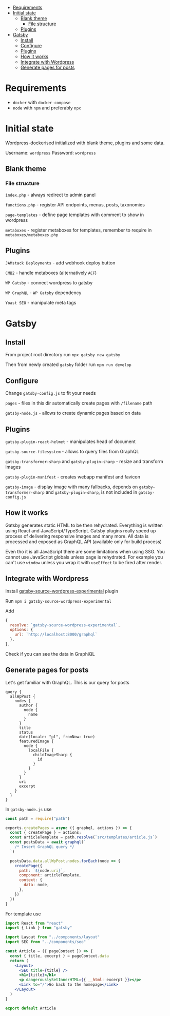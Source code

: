 - [Requirements](#requirements)
- [Initial state](#initial-state)
  - [Blank theme](#blank-theme)
    - [File structure](#file-structure)
  - [Plugins](#plugins)
- [Gatsby](#gatsby)
  - [Install](#install)
  - [Configure](#configure)
  - [Plugins](#plugins-1)
  - [How it works](#how-it-works)
  - [Integrate with Wordpress](#integrate-with-wordpress)
  - [Generate pages for posts](#generate-pages-for-posts)

# Requirements

- `docker` with `docker-compose`
- `node` with `npm` and preferably `npx`

# Initial state

Wordpress-dockerised initialized with blank theme, plugins and some data.

Username: `wordpress` Password: `wordpress`

## Blank theme

### File structure

`index.php` - always redirect to admin panel

`functions.php` - register API endpoints, menus, posts, taxonomies

`page-templates` - define page templates with comment to show in wordpress

`metaboxes` - register metaboxes for templates, remember to require in `metaboxes/metaboxes.php`

## Plugins

`JAMstack Deployments` - add webhook deploy button

`CMB2` - handle metaboxes (alternatively `ACF`)

`WP Gatsby` - connect wordpress to gatsby

`WP GraphQL` - `WP Gatsby` dependency

`Yoast SEO` - manipulate meta tags

# Gatsby

## Install

From project root directory run `npx gatsby new gatsby`

Then from newly created `gatsby` folder run `npm run develop`

## Configure

Change `gatsby-config.js` to fit your needs

`pages` - files in this dir automatically create pages with `/filename` path

`gatsby-node.js` - allows to create dynamic pages based on data

## Plugins

`gatsby-plugin-react-helmet` - manipulates head of document

`gatsby-source-filesystem` - allows to query files from GraphQL

`gatsby-transformer-sharp` and `gatsby-plugin-sharp` - resize and transform images

`gatsby-plugin-manifest` - creates webapp manifest and favicon

`gatsby-image` - display image with many fallbacks, depends on `gatsby-transformer-sharp` and `gatsby-plugin-sharp`, is not included in `gatsby-config.js`

## How it works

Gatsby generates static HTML to be then rehydrated. Everything is written using React and JavaScript/TypeScript. Gatsby plugins really speed up process of delivering responsive images and many more. All data is processed and exposed as GraphQL API (available only for build process)

Even tho it is all JavaScript there are some limitations when using SSG. You cannot use JavaScript globals unless page is rehydrated. For example you can't use `window` unless you wrap it with `useEffect` to be fired after render.

## Integrate with Wordpress

Install [gatsby-source-wordpress-experimental](https://www.gatsbyjs.org/packages/gatsby-source-wordpress-experimental/) plugin

Run `npm i gatsby-source-wordpress-experimental`

Add

```js
{
  resolve: `gatsby-source-wordpress-experimental`,
  options: {
    url: `http://localhost:8000/graphql`
  },
},
```

Check if you can see the data in GraphiQL

## Generate pages for posts

Let's get familiar with GraphQL. This is our query for posts

```gql
query {
  allWpPost {
    nodes {
      author {
        node {
          name
        }
      }
      title
      status
      date(locale: "pl", fromNow: true)
      featuredImage {
        node {
          localFile {
            childImageSharp {
              id
            }
          }
        }
      }
      uri
      excerpt
    }
  }
}
```

In `gatsby-node.js` use 
```js
const path = require("path")

exports.createPages = async ({ graphql, actions }) => {
  const { createPage } = actions;
  const articleTemplate = path.resolve(`src/templates/article.js`)
  const postsData = await graphql(`
    /* Insert GraphQL query */
  `)

  postsData.data.allWpPost.nodes.forEach(node => {
    createPage({
      path: `${node.uri}`,
      component: articleTemplate,
      context: {
        data: node,
      },
    })
  })
}
```

For template use 

```jsx
import React from "react"
import { Link } from "gatsby"

import Layout from "../components/layout"
import SEO from "../components/seo"

const Article = ({ pageContext }) => {
  const { title, excerpt } = pageContext.data
  return (
    <Layout>
      <SEO title={title} />
      <h1>{title}</h1>
      <p dangerouslySetInnerHTML={{ __html: excerpt }}></p>
      <Link to="/">Go back to the homepage</Link>
    </Layout>
  )
}

export default Article
```
